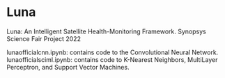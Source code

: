 # Luna
Luna: An Intelligent Satellite Health-Monitoring Framework. Synopsys Science Fair Project 2022

lunaofficialcnn.ipynb: contains code to the Convolutional Neural Network.
lunaofficialsciml.ipynb: contains code to K-Nearest Neighbors, MultiLayer Perceptron, and Support Vector Machines.
